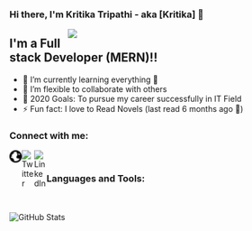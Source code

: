 ### Hi there, I'm Kritika Tripathi - aka [Kritika] 👋

<img align="right" src= "https://media.giphy.com/media/L1R1tvI9svkIWwpVYr/giphy.gif" width="400px"  >

## I'm a Full stack Developer (MERN)!!

- 🌱 I’m currently learning everything 🤣
- 👯 I’m flexible to collaborate with others
- 🥅 2020 Goals: To pursue my career successfully in IT Field
- ⚡ Fun fact: I love to Read Novels (last read 6 months ago 🤣)

### Connect with me:

[<img align="left" alt="Portfolio" width="22px" src="https://raw.githubusercontent.com/iconic/open-iconic/master/svg/globe.svg" />][website]
[<img align="left" alt="Twitter" width="22px" src="https://cdn.jsdelivr.net/npm/simple-icons@v3/icons/twitter.svg" />][twitter]
[<img align="left" alt="LinkedIn" width="22px" src="https://cdn.jsdelivr.net/npm/simple-icons@v3/icons/linkedin.svg" />][linkedin]


<br />

### Languages and Tools:



<br/>
<br/>
<img align="left" alt="GitHub Stats" src="https://github-readme-stats.codestackr.vercel.app/api?username=Tripathikritika&show_icons=true&hide_border=true" />


[website]: https://Tripathikritika.github.io/
[twitter]: https://twitter.com/kri_tripathi
[linkedin]: https://www.linkedin.com/in/kritika-tripathi-a579b1aa/
[webdevplaylist]: #

